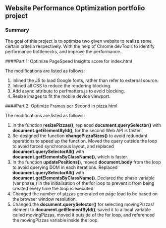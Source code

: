 ## Website Performance Optimization portfolio project


### Summary

The goal of this project is to optimize two given website to realize some certain criteria respectively. With the help of Chrome devTools to identify performance bottlenecks, and improve the performance.

####Part 1: Optimize PageSpeed Insights score for index.html

The modifications are listed as follows:
1. Inlined the JS to load Google fonts, rather than refer to external source.
2. Inlined all CSS to reduce the rendering blocking.
3. Add async attribute to perfmatters.js to avoid blocking.
4. Resize images to fit the mobile device viewport.

####Part 2: Optimize Frames per Second in pizza.html

The modifications are listed as follows:

1. In the function **resizePizzas()**, replaced **document.querySelector()** with **document.getElementById()**, for the second Web API is faster.
2. Re-designed the function **changePizzaSizes()** to avoid redundant operations to speed up the function. Moved the query outside the loop to avoid forced synchronous layout, and replaced **document.querySelectorAll()** with **document.getElementsByClassName()**, which is faster.
3. In the function **updatePositions()**, moved **document.body** from the loop to avoid querying DOM in each iterations. Replaced **document.querySelectorAll()** with **document.getElementsByClassName()**. Declared the phase variable (var phase;) in the initialisation of the for loop to prevent it from being created every time the loop is executed.
4. Changed the number of pizzas generated on page load to be based on the browser window resolution. 
5. Changed the **document.querySelector()** for selecting movingPizzas1 element to **document.getElementById()**, saved it to a local variable called movingPizzas, moved it outside of the for loop, and referenced the movingPizzas variable inside the loop.
